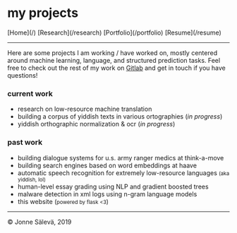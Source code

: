 <div id='topheader'>

# my projects

</div>

<thead>

<tr>

  <td>[Home](/)</td>

  <td>[Research](/research)</td>

  <td>[Portfolio](/portfolio)</td>

  <td>[Resume](/resume)</td>

</tr>

</thead>

---

Here are some projects I am working / have worked on, mostly centered around machine learning, language, and structured prediction tasks. Feel free to check out the rest of my work on [Gitlab](https://www.gitlab.com/jonnesaleva) and get in touch if you have questions!

### current work

- research on low-resource machine translation
- building a corpus of yiddish texts in various ortographies (*in progress*)
- yiddish orthographic normalization & ocr (*in progress*)

### past work

- building dialogue systems for u.s. army ranger medics at think-a-move
- building search engines based on word embeddings at haave
- automatic speech recognition for extremely low-resource languages <small>(aka yiddish, lol)</small>
- human-level essay grading using NLP and gradient boosted trees
- malware detection in xml logs using n-gram language models
- this website (<small>powered by flask <3</small>)

---

<tfoot>

<tr>

  <td>© Jonne Sälevä, 2019 </td>

</tr>

</tfoot>
